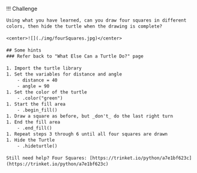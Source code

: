 
!!! Challenge

    Using what you have learned, can you draw four squares in different colors, then hide the turtle when the drawing is complete?

    <center>![](./img/fourSquares.jpg)</center>

    ## Some hints
    ### Refer back to "What Else Can a Turtle Do?" page

    1. Import the turtle library
    1. Set the variables for distance and angle
        - distance = 40
        - angle = 90
    1. Set the color of the turtle
        - .color("green")
    1. Start the fill area
        - .begin_fill()
    1. Draw a square as before, but _don't_ do the last right turn
    1. End the fill area
        - .end_fill()
    1. Repeat steps 3 through 6 until all four squares are drawn
    1. Hide the Turtle
        - .hideturtle()

    Still need help? Four Squares: [https://trinket.io/python/a7e1bf623c](https://trinket.io/python/a7e1bf623c)

